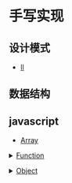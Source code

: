 # 手写实现

## 设计模式

- [ll](./设计模式/ll.md)

## 数据结构


## javascript

- [Array](./javascript/Array/readme.md)

<details for="Function">
<summary><a href="./javascript/Function/readme.md">Function</a></summary>

- [apply](./javascript/Function/apply.md)

- [bind](./javascript/Function/bind.md)

- [call](./javascript/Function/call.md)

- [debounce](./javascript/Function/debounce.md)

- [throttle](./javascript/Function/throttle.md)</details>


<details for="Object">
<summary><a href="./javascript/Object/readme.md">Object</a></summary>

- [create](./javascript/Object/create/readme.md)

- [instanceof](./javascript/Object/instanceof/readme.md)

<details for="new">
<summary><a href="./javascript/Object/new/readme.md">new</a></summary>

- [ll](./javascript/Object/new/ll.md)</details>
</details>